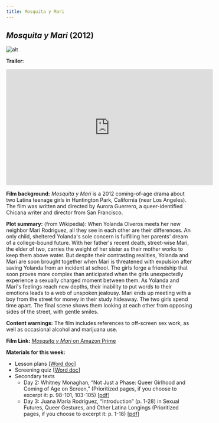 ```yaml
---
title: Mosquita y Mari
---
```


## *Mosquita y Mari* (2012)



![alt](https://loftcinema.org/files/2013/01/mosquitaymari-webposter.jpg)

**Trailer**:

<iframe width="560" height="315" src="https://www.youtube.com/embed/GUaDJ5omP3Y" frameborder="0" allow="accelerometer; autoplay; clipboard-write; encrypted-media; gyroscope; picture-in-picture" allowfullscreen></iframe>

**Film background:** *Mosquita y Mari* is a 2012 coming-of-age drama about two Latina teenage girls in Huntington Park, California (near Los Angeles). The film was written and directed by Aurora Guerrero, a queer-identified Chicana writer and director from San Francisco.

**Plot summary:** (from Wikipedia): When Yolanda Olveros meets her new neighbor Mari Rodriguez, all they see in each other are their differences. An only child, sheltered Yolanda's sole concern is fulfilling her parents' dream of a college-bound future. With her father's recent death, street-wise Mari, the elder of two, carries the weight of her sister as their mother works to keep them above water. But despite their contrasting realities, Yolanda and Mari are soon brought together when Mari is threatened with expulsion after saving Yolanda from an incident at school. The girls forge a friendship that soon proves more complex than anticipated when the girls unexpectedly experience a sexually charged moment between them. As Yolanda and Mari's feelings reach new depths, their inability to put words to their emotions leads to a web of unspoken jealousy. Mari ends up meeting with a boy from the street for money in their study hideaway. The two girls spend time apart. The final scene shows them looking at each other from opposing sides of the street, with gentle smiles.

**Content warnings:** The film includes references to off-screen sex work, as well as occasional alcohol and marijuana use.

**Film Link:** [*Mosquita y Mari* on Amazon Prime](https://www.amazon.com/Mosquita-y-Mari-Fenessa-Pineda/dp/B08BBLTTDL/ref=tmm_aiv_swatch_0?_encoding=UTF8&qid=&sr=)

**Materials for this week:**
* Lesson plans [<a href="/course-in-a-box/modules/drama/Mosquita y Mari LP.docx" download>Word doc</a>]
* Screening quiz [<a href="/course-in-a-box/modules/drama/Mosquita y Mari Quiz.docx"  download>Word doc</a>]
*	Secondary texts
	 * Day 2: Whitney Monaghan, “Not Just a Phase: Queer Girlhood and Coming of Age on Screen,” (Prioritized pages, if you choose to excerpt it: p. 98-101, 103-105) [<a href="/course-in-a-box/modules/unit 2: drama/Day 2 Reading - Monaghan.pdf" download>pdf</a>]
	 * Day 3: Juana María Rodríguez, “Introduction” (p. 1-28) in Sexual Futures, Queer Gestures, and Other Latina Longings (Prioritized pages, if you choose to excerpt it: p. 1-18) [<a href="/course-in-a-box/modules/drama/Day 3 Reading - Rodriguez.pdf" download>pdf</a>]
